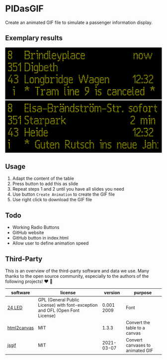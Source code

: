 # PIDasGIF

Create an animated GIF file to simulate a passenger information display.

## Exemplary results

![Exemplary result](images/example01.gif "Exemplary result 1")
![Exemplary result](images/example02.gif "Exemplary result 2")

## Usage

1. Adapt the content of the table
2. Press button to add this as slide
3. Repeat steps 1 and 2 until you have all slides you need
4. Use button `Create Animation` to create the GIF file
5. Use right click to download the GIF file

## Todo

- Working Radio Buttons
- GitHub website
- GitHub button in index.html
- Allow user to define animation speed

## Third-Party

This is an overview of the third-party software and data we use. Many thanks to the open source community, especially to the authors of the following projects! ❤️ 🍻

| software  | license  | version   | purpose   |
| --------- | -------- | --------- | --------- |
| [24 LED](https://fonts2u.com/24-led.font) | GPL (General Public License) with font-exception and OFL (Open Font License) | 0.001 2009 | Font |
|[html2canvas](https://github.com/niklasvh/html2canvas/) | MIT | 1.3.3 | Convert the table to a canvas |
|[jsgif](https://github.com/egfx/jsgif) | MIT | 2021-03-07 | Convert canvases to animated GIF |
